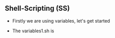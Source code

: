 Shell-Scripting (SS)
--------------------

* Firstly we are using variables, let's get started

* The variables1.sh is 



